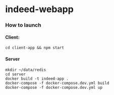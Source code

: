 # indeed-webapp

### How to launch

#### Client:

```shell
cd client-app && npm start
```

#### Server
```shell
mkdir ~/data/redis
cd server
docker build -t indeed-app .
docker-compose -f docker-compose.dev.yml build
docker-compose -f docker-compose.dev.yml up
```
